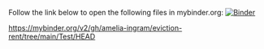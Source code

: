 Follow the link below to open the following files in mybinder.org:
[![Binder](https://mybinder.org/badge_logo.svg)](https://mybinder.org/v2/gh/amelia-ingram/eviction-rent/tree/main/Test/HEAD)
 
https://mybinder.org/v2/gh/amelia-ingram/eviction-rent/tree/main/Test/HEAD
